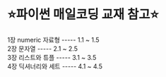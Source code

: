 # ⭐파이썬 매일코딩 교재 참고⭐

1장 numeric 자료형  ----- 1.1 ~ 1.5 \
2장 문자열          ----- 2.1 ~ 2.5 \
3장 리스트와 튜플   ----- 3.1 ~ 3.5 \
4장 딕셔너리와 세트 ----- 4.1 ~ 4.5 

